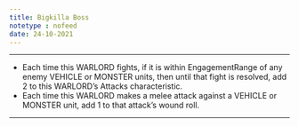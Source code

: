 ```yaml
---
title: Bigkilla Boss
notetype : nofeed
date: 24-10-2021
---
```


---

-   Each time this WARLORD fights, if it is within EngagementRange of any enemy VEHICLE or MONSTER units, then until that fight is resolved, add 2 to this WARLORD’s Attacks characteristic.
-   Each time this WARLORD makes a melee attack against a VEHICLE or MONSTER unit, add 1 to that attack’s wound roll.

---